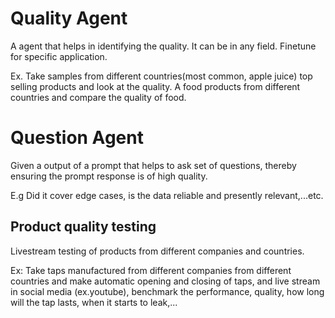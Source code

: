 # Quality Agent

A agent that helps in identifying the quality. It can be in any field.
Finetune for specific application.

Ex. Take samples from different countries(most common, apple juice) top selling products and look at the quality. A food products from different countries and compare the quality of food.

# Question Agent 

Given a output of a prompt that helps to ask set of questions, thereby ensuring the prompt response is of high quality. 

E.g Did it cover edge cases, is the data reliable and presently relevant,...etc.

## Product quality testing 

Livestream testing of products from different companies and countries.

Ex: Take taps manufactured from different companies from different countries and make automatic opening and closing of taps, and live stream in social media (ex.youtube), benchmark the performance, quality, how long will the tap lasts, when it starts to leak,...